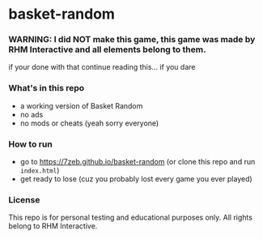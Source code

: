 # basket-random
### WARNING: I did NOT make this game, this game was made by RHM Interactive and all elements belong to them.

if your done with that continue reading this... if you dare

### What's in this repo
- a working version of Basket Random
- no ads
- no mods or cheats (yeah sorry everyone)

### How to run
- go to https://7zeb.github.io/basket-random (or clone this repo and run `index.html`)
- get ready to lose (cuz you probably lost every game you ever played)

### License
This repo is for personal testing and educational purposes only. All rights belong to RHM Interactive.

